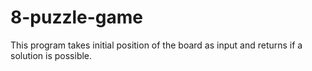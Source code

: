 # 8-puzzle-game
This program takes initial position of the board as input and returns if a solution is possible.
